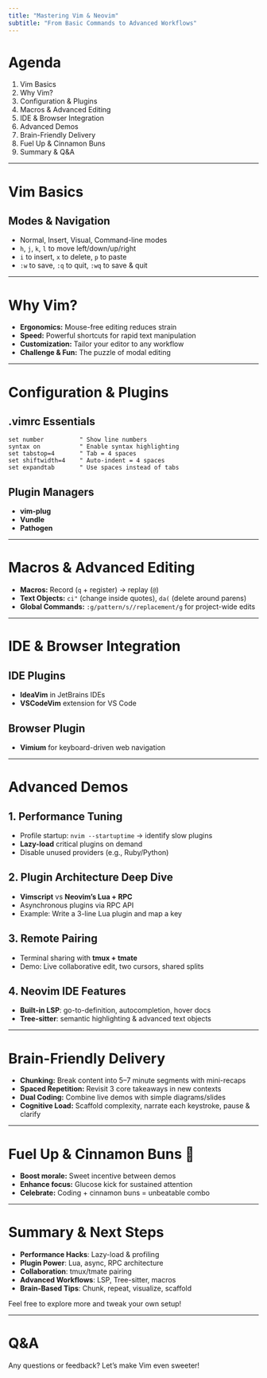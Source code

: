 ```yaml
---
title: "Mastering Vim & Neovim"
subtitle: "From Basic Commands to Advanced Workflows"
---
```


# Agenda
1. Vim Basics
2. Why Vim?
3. Configuration & Plugins
4. Macros & Advanced Editing
5. IDE & Browser Integration
6. Advanced Demos
7. Brain-Friendly Delivery
8. Fuel Up & Cinnamon Buns
9. Summary & Q&A

---

# Vim Basics
## Modes & Navigation
- Normal, Insert, Visual, Command-line modes
- `h`, `j`, `k`, `l` to move left/down/up/right
- `i` to insert, `x` to delete, `p` to paste
- `:w` to save, `:q` to quit, `:wq` to save & quit

---

# Why Vim?
- **Ergonomics:** Mouse-free editing reduces strain
- **Speed:** Powerful shortcuts for rapid text manipulation
- **Customization:** Tailor your editor to any workflow
- **Challenge & Fun:** The puzzle of modal editing

---

# Configuration & Plugins

## .vimrc Essentials
```vim
set number          " Show line numbers
syntax on           " Enable syntax highlighting
set tabstop=4       " Tab = 4 spaces
set shiftwidth=4    " Auto-indent = 4 spaces
set expandtab       " Use spaces instead of tabs
```

## Plugin Managers
- **vim-plug**
- **Vundle**
- **Pathogen**

---

# Macros & Advanced Editing
- **Macros:** Record (`q` + register) → replay (`@`)
- **Text Objects:** `ci"` (change inside quotes), `da(` (delete around parens)
- **Global Commands:** `:g/pattern/s//replacement/g` for project-wide edits

---

# IDE & Browser Integration

## IDE Plugins
- **IdeaVim** in JetBrains IDEs
- **VSCodeVim** extension for VS Code

## Browser Plugin
- **Vimium** for keyboard-driven web navigation

---

# Advanced Demos

## 1. Performance Tuning
- Profile startup: `nvim --startuptime` → identify slow plugins
- **Lazy-load** critical plugins on demand
- Disable unused providers (e.g., Ruby/Python)

## 2. Plugin Architecture Deep Dive
- **Vimscript** vs **Neovim’s Lua + RPC**
- Asynchronous plugins via RPC API
- Example: Write a 3-line Lua plugin and map a key

## 3. Remote Pairing
- Terminal sharing with **tmux + tmate**
- Demo: Live collaborative edit, two cursors, shared splits

## 4. Neovim IDE Features
- **Built-in LSP**: go-to-definition, autocompletion, hover docs
- **Tree-sitter**: semantic highlighting & advanced text objects

---

# Brain-Friendly Delivery
- **Chunking:** Break content into 5–7 minute segments with mini-recaps
- **Spaced Repetition:** Revisit 3 core takeaways in new contexts
- **Dual Coding:** Combine live demos with simple diagrams/slides
- **Cognitive Load:** Scaffold complexity, narrate each keystroke, pause & clarify

---

# Fuel Up & Cinnamon Buns 🍩
- **Boost morale:** Sweet incentive between demos
- **Enhance focus:** Glucose kick for sustained attention
- **Celebrate:** Coding + cinnamon buns = unbeatable combo

---

# Summary & Next Steps
- **Performance Hacks**: Lazy-load & profiling
- **Plugin Power**: Lua, async, RPC architecture
- **Collaboration**: tmux/tmate pairing
- **Advanced Workflows**: LSP, Tree-sitter, macros
- **Brain-Based Tips**: Chunk, repeat, visualize, scaffold

Feel free to explore more and tweak your own setup!

---

# Q&A
Any questions or feedback? Let’s make Vim even sweeter!
